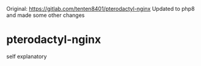 Original: https://gitlab.com/tenten8401/pterodactyl-nginx
Updated to php8 and made some other changes

# pterodactyl-nginx

self explanatory
